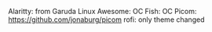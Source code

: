 Alaritty: from Garuda Linux
Awesome: OC
Fish: OC
Picom: https://github.com/jonaburg/picom
rofi: only theme changed
